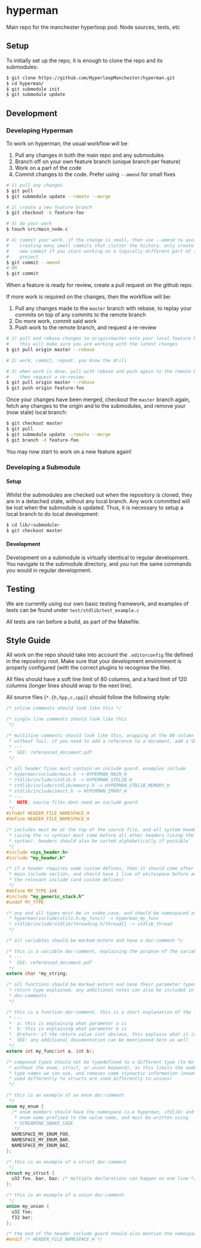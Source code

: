 # hyperman
Main repo for the manchester hyperloop pod. Node sources, tests, etc

## Setup
To initially set up the repo, it is enough to clone the repo and its submodules:
```sh
$ git clone https://github.com/HyperloopManchester/hyperman.git
$ cd hyperman/
$ git submodule init
$ git submodule update
```

## Development
### Developing Hyperman
To work on hyperman, the usual workflow will be:
1. Pull any changes in both the main repo and any submodules
2. Branch off on your own feature branch (unique branch per feature)
3. Work on a part of the code
4. Commit changes to the code. Prefer using `--amend` for small fixes
```sh
# 1) pull any changes
$ git pull
$ git submodule update --remote --merge

# 2) create a new feature branch
$ git checkout -b feature-foo

# 3) do your work
$ touch src/main_node.c

# 4) commit your work. if the change is small, then use --amend to avoid
#    creating many small commits that clutter the history. only create a
#    new commit if you start working on a logically different part of the
#    project
$ git commit --amend
# OR
$ git commit
```

When a feature is ready for review, create a pull request on the github repo.

If more work is required on the changes, then the workflow will be:
1. Pull any changes made to the `master` branch with rebase, to replay your
   commits on top of any commits to the remote branch
2. Do more work, commit said work
3. Push work to the remote branch, and request a re-review
```sh
# 1) pull and rebase changes to origin/master onto your local feature branch
#    this will make sure you are working with the latest changes
$ git pull origin master --rebase

# 2) work, commit, repeat. you know the drill

# 3) when work is done, pull with rebase and push again to the remote branch
#    then request a re-review
$ git pull origin master --rebase
$ git push origin feature-foo
```

Once your changes have been merged, checkout the `master` branch again, fetch
any changes to the origin and to the submodules, and remove your (now stale)
local branch:
```sh
$ git checkout master
$ git pull
$ git submodule update --remote --merge
$ git branch -d feature-foo
```

You may now start to work on a new feature again!

### Developing a Submodule
#### Setup
Whilst the submodules are checked out when the repository is cloned, they are
in a detached state, without any local branch. Any work committed will be lost
when the submodule is updated. Thus, it is necessary to setup a local branch
to do local development:
```sh
$ cd lib/<submodule>
$ git checkout master
```

#### Development
Development on a submodule is virtually identical to regular development. You
navigate to the submodule directory, and you run the same commands you would
in regular development.

## Testing
We are currently using our own basic testing framework, and examples of tests
can be found under `test/stdlib/test_example.c`

All tests are ran before a build, as part of the Makefile.

## Style Guide
All work on the repo should take into account the `.editorconfig` file defined
in the repository root. Make sure that your development environment is properly
configured (with the correct plugins to recognise the file).

All files should have a soft line limit of 80 columns, and a hard limit of
120 columns (longer lines should wrap to the next line).

All source files (`*.{h,hpp,c,cpp}`) should follow the following style:
```c
/* inline comments should look like this */

/* single line comments should look like this
 */

/* multiline comments should look like this, wrapping at the 80 column mark,
 * without fail. if you need to add a reference to a document, add a SEE: line
 * ---
 *  SEE: referenced_document.pdf
 */

/* all header files must contain an include guard. examples include
 * hyperman/include/main.h -> HYPERMAN_MAIN_H
 * stdlib/include/stdlib.h -> HYPERMAN_STDLIB_H
 * stdlib/include/stdlib/memory.h -> HYPERMAN_STDLIB_MEMORY_H
 * stdlib/include/imxrt.h -> HYPERMAN_IMXRT_H
 * ---
 *  NOTE: source files dont need an include guard
 */
#ifndef HEADER_FILE_NAMESPACE_H
#define HEADER_FILE_NAMESPACE_H

/* includes must be at the top of the source file, and all system headers
 * (using the <> syntax) must come before all other headers (using the "" 
 * syntax). headers should also be sorted alphabetically if possible
 */
#include <sys_header.h>
#include "my_header.h"

/* if a header requires some custom defines, then it should come after the
 * main include section, and should have 1 line of whitespace before and after
 * the relevant include (and custom defines)
 */
#define MY_TYPE int
#include "my_generic_stack.h"
#undef MY_TYPE

/* any and all types must be in snake_case, and should be namespaced as follows
 * hyperman/include/utils.h:my_func() -> hyperman_my_func
 * stdlib/include/stdlib/threading.h/thread{} -> stdlib_thread
 */

/* all variables should be marked extern and have a doc-comment */

/* this is a variable doc-comment, explaining the purpose of the variable
 * ---
 *  SEE: referenced_document.pdf
 */
extern char *my_string;

/* all functions should be marked extern and have their parameter types and
 * return type explained. any additional notes can also be included in their
 * doc-comments
 */

/* this is a function doc-comment. this is a short explanation of the function
 * ---
 *  a: this is explaining what parameter a is
 *  b: this is explaining what parameter b is
 *  @return: if the return value isnt obvious, this explains what it is
 *  SEE: any additional documentation can be mentionned here as well
 */
extern int my_func(int a, int b);

/* compound types should not be typedefined to a different type (to be used
 * without the enum, struct, or union keyword), as this limits the number of
 * type names we can use, and removes some stynactic information (enums are
 * used differently to structs are used differently to unions)
 */

/* this is an example of an enum doc-comment
 */
enum my_enum {
  /* enum members should have the namespace (i.e hyperman, stdlib) and the 
   * enum name prefixed to the value name, and must be written using
   * SCREAMING_SNAKE_CASE
   */
  NAMESPACE_MY_ENUM_FOO,
  NAMESPACE_MY_ENUM_BAR,
  NAMESPACE_MY_ENUM_BAZ,
};

/* this is an example of a struct doc-comment
 */
struct my_struct {
  u32 foo, bar, baz; /* multiple declarations can happen on one line */
};

/* this is an example of a union doc-comment
 */
union my_union {
  u32 foo;
  f32 bar;
};

/* the end of the header include guard should also mention the namespace */
#endif /* HEADER_FILE_NAMESPACE_H */
```
